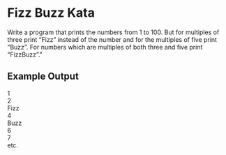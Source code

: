 # Fizz Buzz Kata

Write a program that prints the numbers from 1 to 100. But for multiples of three print “Fizz” instead of the number and for the multiples of five print “Buzz”. For numbers which are multiples of both three and five print “FizzBuzz”."

## Example Output

1  
2  
Fizz  
4  
Buzz  
6  
7  
etc.

